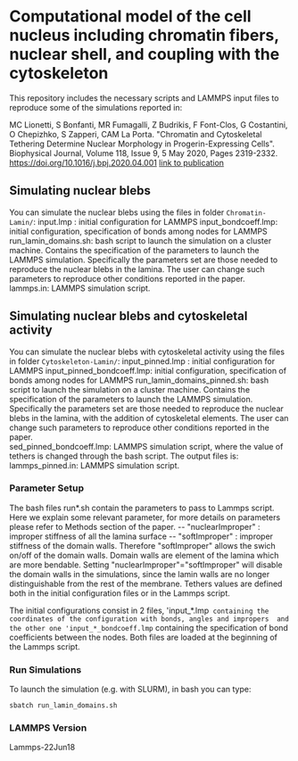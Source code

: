 # Computational model of the cell nucleus including chromatin fibers, nuclear shell, and coupling with the cytoskeleton
This repository includes the necessary scripts and LAMMPS input files to reproduce some of the simulations reported in:

MC Lionetti, S Bonfanti, MR Fumagalli, Z Budrikis, F Font-Clos, G Costantini, O Chepizhko, S Zapperi, CAM La Porta.
"Chromatin and Cytoskeletal Tethering Determine Nuclear Morphology in Progerin-Expressing Cells".
Biophysical Journal, Volume 118, Issue 9, 5 May 2020, Pages 2319-2332.
https://doi.org/10.1016/j.bpj.2020.04.001
[link to publication](https://www.sciencedirect.com/science/article/abs/pii/S0006349520303015)

## Simulating nuclear blebs
You can simulate the nuclear blebs using the files in folder `Chromatin-Lamin/`: 
 input.lmp : initial configuration for LAMMPS
 input_bondcoeff.lmp: initial configuration, specification of bonds among nodes for LAMMPS
 run_lamin_domains.sh: bash script to launch the simulation on a cluster machine. Contains the specification of the parameters to launch the LAMMPS simulation. Specifically the parameters set are those needed to reproduce the nuclear blebs in the lamina. The user can change such parameters to reproduce other conditions reported in the paper.  
 lammps.in: LAMMPS simulation script. 

## Simulating nuclear blebs and cytoskeletal activity
You can simulate the nuclear blebs with cytoskeletal activity using the files in folder `Cytoskeleton-Lamin/`: 
 input_pinned.lmp : initial configuration for LAMMPS
 input_pinned_bondcoeff.lmp: initial configuration, specification of bonds among nodes for LAMMPS
 run_lamin_domains_pinned.sh: bash script to launch the simulation on a cluster machine. Contains the specification of the parameters to launch the LAMMPS simulation. Specifically the parameters set are those needed to reproduce the nuclear blebs in the lamina, with the addition of cytoskeletal elements. The user can change such parameters to reproduce other conditions reported in the paper.  
 sed_pinned_bondcoeff.lmp: LAMMPS simulation script, where the value of tethers is changed through the bash script. The output files is: 
 lammps_pinned.in: LAMMPS simulation script. 

### Parameter Setup 
The bash files run*.sh contain the parameters to pass to Lammps script.
Here we explain some relevant parameter, for more details on parameters please refer to Methods section of the paper.
 -- "nuclearImproper" : improper stiffness of all the lamina surface
 -- "softImproper" : improper stiffness of the domain walls. Therefore "softImproper" allows the swich on/off of the domain walls. Domain walls are element of the lamina which are more bendable.
Setting "nuclearImproper"="softImproper" will disable the domain walls in the simulations, since the lamin walls are no longer distinguishable from the rest of the membrane.
Tethers values are defined both in the initial configuration files or in the Lammps script. 

The initial configurations consist in 2 files, 'input_*.lmp` containing the coordinates of the configuration with bonds, angles and impropers 
and  the other one 'input_*_bondcoeff.lmp` containing the specification of bond coefficients between the nodes.
Both files are loaded at the beginning of the Lammps script.

### Run Simulations
To launch the simulation (e.g. with SLURM), in bash you can type:
```
sbatch run_lamin_domains.sh
```
### LAMMPS Version 
Lammps-22Jun18
